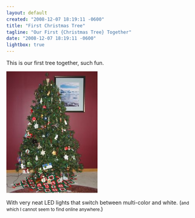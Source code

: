 ```yaml
---
layout: default
created: "2008-12-07 18:19:11 -0600"
title: "First Christmas Tree"
tagline: "Our First {Christmas Tree} Together"
date: "2008-12-07 18:19:11 -0600"
lightbox: true
---
```



This is our first tree together, such fun.

<a href="/images/FirstChristmasTree2008m.jpg" data-lightbox="A"><img src="/images/FirstChristmasTree2008s.jpg"/></a>

With very neat LED lights that switch between multi-color and white. (<small>and which I cannot seem to find online anywhere.</small>)

